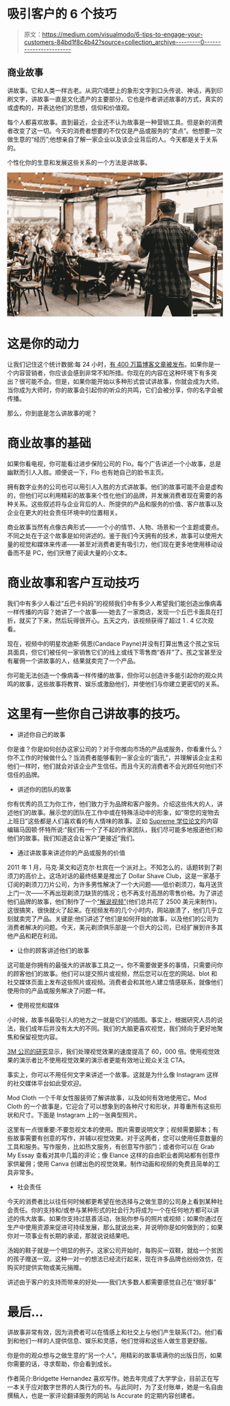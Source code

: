 # 吸引客户的 6 个技巧

> 原文：<https://medium.com/visualmodo/6-tips-to-engage-your-customers-84bd1f8c4b42?source=collection_archive---------0----------------------->

## 商业故事

讲故事。它和人类一样古老。从洞穴墙壁上的象形文字到口头传说、神话，再到印刷文字，讲故事一直是文化遗产的主要部分。它也是作者讲述故事的方式，真实的或虚构的，并表达他们的思想，信仰和价值观。

每个人都喜欢故事。直到最近，企业还不认为故事是一种营销工具。但是新的消费者改变了这一切。今天的消费者想要的不仅仅是产品或服务的“卖点”。他想要一次做生意的“经历”;他想亲自了解一家企业以及该企业背后的人。今天都是关于关系的。

个性化你的生意和发展这些关系的一个方法是讲故事。

![](img/4a6428bc35b52ab8a782675ee776c9c3.png)

# 这是你的动力

让我们记住这个统计数据:每 24 小时，[有 400 万篇博客文章被发布](https://www.b2bmarketingzone.com/stats/storytelling/)。如果你是一个内容营销者，你应该会感到非常不知所措。你现在的内容在这种环境下有多突出？很可能不会。但是，如果你能开始以多种形式尝试讲故事，你就会成为大师。当你成为大师时，你的故事会引起你的听众的共鸣，它们会被分享，你的名字会被传播。

那么，你到底是怎么讲故事的呢？

# 商业故事的基础

如果你看电视，你可能看过进步保险公司的 Flo。每个广告讲述一个小故事，总是幽默而引人入胜。顺便说一下，Flo 也有她自己的脸书主页。

拥有数字业务的公司也可以用引人入胜的方式讲故事。他们的故事可能不会是虚构的，但他们可以利用精彩的故事来个性化他们的品牌，并发展消费者现在需要的各种关系。这些叙述将与企业背后的人、所提供的产品和服务的价值、客户故事以及企业在更大的社会责任环境中的位置相关。

商业故事当然有点像古典形式——一个小的情节、人物、场景和一个主题或要点。不同之处在于这个故事是如何讲述的。鉴于我们今天拥有的技术，故事可以使用大量的视觉和媒体来传递——甚至对消费者更有吸引力，他们现在更多地使用移动设备而不是 PC，他们厌倦了阅读大量的小文本。

# 商业故事和客户互动技巧

我们中有多少人看过“丘巴卡妈妈”的视频我们中有多少人希望我们能创造出像病毒一样传播的内容？她讲了一个故事——她去了一家商店，发现一个丘巴卡面具在打折，就买了下来，然后玩得很开心。五天之内，该视频获得了超过 1 . 4 亿次观看。

现在，视频中的明星坎迪斯·佩恩(Candace Payne)并没有打算出售这个孩之宝玩具面具，但它们被任何一家销售它们的线上或线下零售商“吞并”了。孩之宝甚至没有雇佣一个讲故事的人，结果就卖完了一个产品。

你可能无法创造一个像病毒一样传播的故事，但你可以创造许多能引起你的观众共鸣的故事，这些故事将教育、娱乐或激励他们，并使他们与你建立更密切的关系。

# 这里有一些你自己讲故事的技巧。

*   讲述你自己的故事

你是谁？你是如何创办这家公司的？对于你推向市场的产品或服务，你看重什么？你不工作的时候做什么？当消费者能够看到一家企业的“面孔”，并理解该企业主和他们一样时，他们就会对该企业产生信任。而且今天的消费者不会光顾任何他们不信任的品牌。

*   讲述你的团队的故事

你有优秀的员工为你工作，他们致力于为品牌和客户服务。介绍这些伟大的人，讲述他们的故事。展示您的团队在工作中或在特殊活动中的形象，如“带您的宠物去上班日”这些都是人们喜欢看的有人情味的故事。正如 [Supreme 学位论文](https://supremedissertations.com/)的内容编辑马因顿·怀特所说:“我们有一个了不起的作家团队，我们尽可能多地报道他们和他们的故事。我们知道这会让客户“更接近”我们。

*   通过讲故事来讲述你的产品或服务的价值

2011 年 1 月，马克·莱文和迈克尔·杜宾在一个派对上。不知怎么的，话题转到了剃须刀的高价上。这场对话的最终结果是推出了 Dollar Shave Club，这是一家基于订阅的剃须刀刀片公司，为许多男性解决了一个大问题——低价剃须刀，每月送货上门一次——不再出现剃须刀缺货的情况；也不再支付高昂的零售价格。为了讲述他们品牌的故事，他们制作了一个[“解说视频”](https://www.youtube.com/watch?v=ZUG9qYTJMsI)(他们总共花了 2500 美元来制作)。这很搞笑，很快就火了起来。在视频发布的几个小时内，网站崩溃了，他们几乎立刻就卖完了产品。关键是:他们讲述了他们是如何开始的故事，以及他们的公司为消费者解决的问题。今天，美元剃须俱乐部是一个巨大的公司，已经扩展到许多其他产品和耙在利润。

*   让你的顾客讲述他们的故事

这可能是你拥有的最强大的讲故事工具之一。你不需要做更多的事情，只需要问你的顾客他们的故事。他们可以提交照片或视频，然后您可以在您的网站、blot 和社交媒体页面上发布这些照片或视频。消费者会和其他人建立情感联系，就像他们使用你的产品或服务解决了问题一样。

*   使用视觉和媒体

小时候，故事书最吸引人的地方之一就是它们的插图。事实上，根据研究人员的说法，我们成年后并没有太大的不同。我们的大脑更喜欢视觉，我们倾向于更好地聚焦和保留视觉内容。

[3M 公司的研究](https://studiokayama.com/text-vs-visuals/)显示，我们处理视觉效果的速度提高了 60，000 倍。使用视觉效果的演示者比不使用视觉效果的演示者更能有效地让观众关注 CTA。

事实上，你可以不用任何文字来讲述一个故事。这就是为什么像 Instagram 这样的社交媒体平台如此受欢迎。

Mod Cloth 一个千年女性服装师了解讲故事，以及如何有效地使用它。Mod Cloth 的一个故事是，它迎合了可以想象到的各种尺寸和形状，并尊重所有这些形状和尺寸。下面是 Instagram 上的一张典型照片。

这里有一点很重要:不要忽视文本的使用。图片需要说明文字；视频需要脚本；有些故事需要有创意的写作，并辅以视觉效果。对于这两者，您可以使用任意数量的工具和服务。写作服务，比如热文服务，有创意写作部门；或者你可以在 Grab My Essay 查看对其中几篇的评论；像 Elance 这样的自由职业者网站都有创意作家供雇佣；使用 Canva 创建出色的视觉效果。制作动画和视频的免费且简单的工具非常多。

*   社会责任

今天的消费者比以往任何时候都更希望在他选择与之做生意的公司身上看到某种社会责任。你的支持和/或参与某种形式的社会行为将成为一个在任何地方都可以讲述的伟大故事。如果你支持过慈善活动，张贴你参与的照片或视频；如果你通过在生产中使用资源来促进可持续发展，那么就说出来，并说明你是如何做到的；如果你对一项事业有长期的承诺，那就说说结果吧。

汤姆的鞋子就是一个明显的例子。这家公司开始时，每购买一双鞋，就给一个贫困的孩子赠送一双。这种一对一的想法已经流行起来，现在许多品牌也纷纷效仿，在购买时提供实物或美元捐赠。

讲述由于客户的支持而带来的好处——我们大多数人都需要感觉自己在“做好事”

# 最后…

讲故事非常有效，因为消费者可以在情感上和社交上与他们产生联系(T2)。他们看到和他们一样的人提供信息、娱乐和灵感，他们觉得和这些人做生意更舒服。

你是你的观众想与之做生意的“另一个人”。用精彩的故事填满你的出版日历，如果你需要的话，寻求帮助，你会看到成长。

作者简介:Bridgette Hernandez 喜欢写作。她去年完成了大学学业，目前正在写一本关于应对数字世界的人类行为的书。与此同时，为了支付账单，她是一名自由撰稿人，也是一家评论翻译服务的网站 Is Accurate 的定期内容创建者。